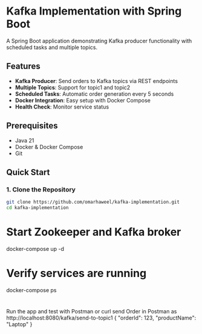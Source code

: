 # Kafka Implementation with Spring Boot

A Spring Boot application demonstrating Kafka producer functionality with scheduled tasks and multiple topics.

## Features

- **Kafka Producer**: Send orders to Kafka topics via REST endpoints
- **Multiple Topics**: Support for topic1 and topic2
- **Scheduled Tasks**: Automatic order generation every 5 seconds
- **Docker Integration**: Easy setup with Docker Compose
- **Health Check**: Monitor service status

## Prerequisites

- Java 21
- Docker & Docker Compose
- Git


## Quick Start

### 1. Clone the Repository
```bash
git clone https://github.com/omarhaweel/kafka-implementation.git
cd kafka-implementation
```
# Start Zookeeper and Kafka broker
docker-compose up -d

# Verify services are running
docker-compose ps

#
Run the app and test with Postman or curl
send Order in Postman as
http://localhost:8080/kafka/send-to-topic1
{
"orderId": 123,
"productName": "Laptop"
}


